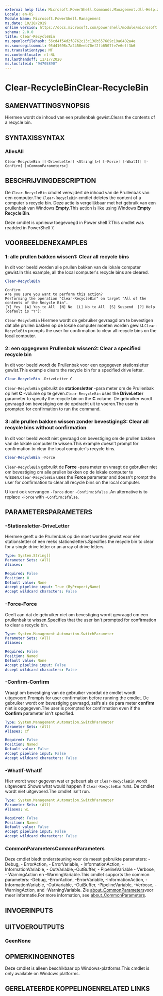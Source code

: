 ```yaml
---
external help file: Microsoft.PowerShell.Commands.Management.dll-Help.xml
Locale: en-US
Module Name: Microsoft.PowerShell.Management
ms.date: 10/28/2019
online version: https://docs.microsoft.com/powershell/module/microsoft.powershell.management/clear-recyclebin?view=powershell-7.2&WT.mc_id=ps-gethelp
schema: 2.0.0
title: Clear-RecycleBin
ms.openlocfilehash: 56cd4f54d2f8762c13c138b557689c10a0482a4e
ms.sourcegitcommit: 95d41698c7a2450eeb70ef2fb6507fe7e6eff3b6
ms.translationtype: MT
ms.contentlocale: nl-NL
ms.lasthandoff: 11/17/2020
ms.locfileid: "94705890"
---
```

# <span data-ttu-id="881dc-102">Clear-RecycleBin</span><span class="sxs-lookup"><span data-stu-id="881dc-102">Clear-RecycleBin</span></span>

## <span data-ttu-id="881dc-103">SAMENVATTING</span><span class="sxs-lookup"><span data-stu-id="881dc-103">SYNOPSIS</span></span>
<span data-ttu-id="881dc-104">Hiermee wordt de inhoud van een prullenbak gewist.</span><span class="sxs-lookup"><span data-stu-id="881dc-104">Clears the contents of a recycle bin.</span></span>

## <span data-ttu-id="881dc-105">SYNTAXIS</span><span class="sxs-lookup"><span data-stu-id="881dc-105">SYNTAX</span></span>

### <span data-ttu-id="881dc-106">Alles</span><span class="sxs-lookup"><span data-stu-id="881dc-106">All</span></span>

```
Clear-RecycleBin [[-DriveLetter] <String[]>] [-Force] [-WhatIf] [-Confirm] [<CommonParameters>]
```

## <span data-ttu-id="881dc-107">BESCHRIJVING</span><span class="sxs-lookup"><span data-stu-id="881dc-107">DESCRIPTION</span></span>

<span data-ttu-id="881dc-108">De `Clear-RecycleBin` cmdlet verwijdert de inhoud van de Prullenbak van een computer.</span><span class="sxs-lookup"><span data-stu-id="881dc-108">The `Clear-RecycleBin` cmdlet deletes the content of a computer's recycle bin.</span></span> <span data-ttu-id="881dc-109">Deze actie is vergelijkbaar met het gebruik van een prullenbak van Windows **Empty**.</span><span class="sxs-lookup"><span data-stu-id="881dc-109">This action is like using Windows **Empty Recycle Bin**.</span></span>

<span data-ttu-id="881dc-110">Deze cmdlet is opnieuw toegevoegd in Power shell 7.</span><span class="sxs-lookup"><span data-stu-id="881dc-110">This cmdlet was readded in PowerShell 7.</span></span>

## <span data-ttu-id="881dc-111">VOORBEELDEN</span><span class="sxs-lookup"><span data-stu-id="881dc-111">EXAMPLES</span></span>

### <span data-ttu-id="881dc-112">1: alle prullen bakken wissen</span><span class="sxs-lookup"><span data-stu-id="881dc-112">1: Clear all recycle bins</span></span>

<span data-ttu-id="881dc-113">In dit voor beeld worden alle prullen bakken van de lokale computer gewist.</span><span class="sxs-lookup"><span data-stu-id="881dc-113">In this example, all the local computer's recycle bins are cleared.</span></span>

```powershell
Clear-RecycleBin
```

```Output
Confirm
Are you sure you want to perform this action?
Performing the operation "Clear-RecycleBin" on target "All of the contents of the Recycle Bin".
[Y] Yes  [A] Yes to All  [N] No  [L] No to All  [S] Suspend  [?] Help (default is "Y"):
```

<span data-ttu-id="881dc-114">`Clear-RecycleBin` Hiermee wordt de gebruiker gevraagd om te bevestigen dat alle prullen bakken op de lokale computer moeten worden gewist.</span><span class="sxs-lookup"><span data-stu-id="881dc-114">`Clear-RecycleBin` prompts the user for confirmation to clear all recycle bins on the local computer.</span></span>

### <span data-ttu-id="881dc-115">2: een opgegeven Prullenbak wissen</span><span class="sxs-lookup"><span data-stu-id="881dc-115">2: Clear a specified recycle bin</span></span>

<span data-ttu-id="881dc-116">In dit voor beeld wordt de Prullenbak voor een opgegeven stationsletter gewist.</span><span class="sxs-lookup"><span data-stu-id="881dc-116">This example clears the recycle bin for a specified drive letter.</span></span>

```powershell
Clear-RecycleBin -DriveLetter C
```

<span data-ttu-id="881dc-117">`Clear-RecycleBin` gebruikt de **stationsletter** -para meter om de Prullenbak op het **C** -volume op te geven.</span><span class="sxs-lookup"><span data-stu-id="881dc-117">`Clear-RecycleBin` uses the **DriveLetter** parameter to specify the recycle bin on the **C** volume.</span></span> <span data-ttu-id="881dc-118">De gebruiker wordt gevraagd om bevestiging om de opdracht uit te voeren.</span><span class="sxs-lookup"><span data-stu-id="881dc-118">The user is prompted for confirmation to run the command.</span></span>

### <span data-ttu-id="881dc-119">3: alle prullen bakken wissen zonder bevestiging</span><span class="sxs-lookup"><span data-stu-id="881dc-119">3: Clear all recycle bins without confirmation</span></span>

<span data-ttu-id="881dc-120">In dit voor beeld wordt niet gevraagd om bevestiging om de prullen bakken van de lokale computer te wissen.</span><span class="sxs-lookup"><span data-stu-id="881dc-120">This example doesn't prompt for confirmation to clear the local computer's recycle bins.</span></span>

```powershell
Clear-RecycleBin -Force
```

<span data-ttu-id="881dc-121">`Clear-RecycleBin` gebruikt de **Force** -para meter en vraagt de gebruiker niet om bevestiging om alle prullen bakken op de lokale computer te wissen.</span><span class="sxs-lookup"><span data-stu-id="881dc-121">`Clear-RecycleBin` uses the **Force** parameter and doesn't prompt the user for confirmation to clear all recycle bins on the local computer.</span></span>

<span data-ttu-id="881dc-122">U kunt ook vervangen `-Force` door `-Confirm:$false` .</span><span class="sxs-lookup"><span data-stu-id="881dc-122">An alternative is to replace `-Force` with `-Confirm:$false`.</span></span>

## <span data-ttu-id="881dc-123">PARAMETERS</span><span class="sxs-lookup"><span data-stu-id="881dc-123">PARAMETERS</span></span>

### <span data-ttu-id="881dc-124">-Stationsletter</span><span class="sxs-lookup"><span data-stu-id="881dc-124">-DriveLetter</span></span>

<span data-ttu-id="881dc-125">Hiermee geeft u de Prullenbak op die moet worden gewist voor één stationsletter of een reeks stationsletters.</span><span class="sxs-lookup"><span data-stu-id="881dc-125">Specifies the recycle bin to clear for a single drive letter or an array of drive letters.</span></span>

```yaml
Type: System.String[]
Parameter Sets: (All)
Aliases:

Required: False
Position: 0
Default value: None
Accept pipeline input: True (ByPropertyName)
Accept wildcard characters: False
```

### <span data-ttu-id="881dc-126">-Force</span><span class="sxs-lookup"><span data-stu-id="881dc-126">-Force</span></span>

<span data-ttu-id="881dc-127">Geeft aan dat de gebruiker niet om bevestiging wordt gevraagd om een prullenbak te wissen.</span><span class="sxs-lookup"><span data-stu-id="881dc-127">Specifies that the user isn't prompted for confirmation to clear a recycle bin.</span></span>

```yaml
Type: System.Management.Automation.SwitchParameter
Parameter Sets: (All)
Aliases:

Required: False
Position: Named
Default value: None
Accept pipeline input: False
Accept wildcard characters: False
```

### <span data-ttu-id="881dc-128">-Confirm</span><span class="sxs-lookup"><span data-stu-id="881dc-128">-Confirm</span></span>

<span data-ttu-id="881dc-129">Vraagt om bevestiging van de gebruiker voordat de cmdlet wordt uitgevoerd.</span><span class="sxs-lookup"><span data-stu-id="881dc-129">Prompts for user confirmation before running the cmdlet.</span></span> <span data-ttu-id="881dc-130">De gebruiker wordt om bevestiging gevraagd, zelfs als de para meter **confirm** niet is opgegeven.</span><span class="sxs-lookup"><span data-stu-id="881dc-130">The user is prompted for confirmation even if the **Confirm** parameter isn't specified.</span></span>

```yaml
Type: System.Management.Automation.SwitchParameter
Parameter Sets: (All)
Aliases: cf

Required: False
Position: Named
Default value: False
Accept pipeline input: False
Accept wildcard characters: False
```

### <span data-ttu-id="881dc-131">-WhatIf</span><span class="sxs-lookup"><span data-stu-id="881dc-131">-WhatIf</span></span>

<span data-ttu-id="881dc-132">Hier wordt weer gegeven wat er gebeurt als er `Clear-RecycleBin` wordt uitgevoerd.</span><span class="sxs-lookup"><span data-stu-id="881dc-132">Shows what would happen if `Clear-RecycleBin` runs.</span></span> <span data-ttu-id="881dc-133">De cmdlet wordt niet uitgevoerd.</span><span class="sxs-lookup"><span data-stu-id="881dc-133">The cmdlet isn't run.</span></span>

```yaml
Type: System.Management.Automation.SwitchParameter
Parameter Sets: (All)
Aliases: wi

Required: False
Position: Named
Default value: False
Accept pipeline input: False
Accept wildcard characters: False
```

### <span data-ttu-id="881dc-134">CommonParameters</span><span class="sxs-lookup"><span data-stu-id="881dc-134">CommonParameters</span></span>

<span data-ttu-id="881dc-135">Deze cmdlet biedt ondersteuning voor de meest gebruikte parameters: -Debug, - ErrorAction, - ErrorVariable, - InformationAction, -InformationVariable, - OutVariable,-OutBuffer, - PipelineVariable - Verbose, - WarningAction en -WarningVariable.</span><span class="sxs-lookup"><span data-stu-id="881dc-135">This cmdlet supports the common parameters: -Debug, -ErrorAction, -ErrorVariable, -InformationAction, -InformationVariable, -OutVariable, -OutBuffer, -PipelineVariable, -Verbose, -WarningAction, and -WarningVariable.</span></span> <span data-ttu-id="881dc-136">Zie [about_CommonParameters](https://go.microsoft.com/fwlink/?LinkID=113216)voor meer informatie.</span><span class="sxs-lookup"><span data-stu-id="881dc-136">For more information, see [about_CommonParameters](https://go.microsoft.com/fwlink/?LinkID=113216).</span></span>

## <span data-ttu-id="881dc-137">INVOER</span><span class="sxs-lookup"><span data-stu-id="881dc-137">INPUTS</span></span>

## <span data-ttu-id="881dc-138">UITVOER</span><span class="sxs-lookup"><span data-stu-id="881dc-138">OUTPUTS</span></span>

### <span data-ttu-id="881dc-139">Geen</span><span class="sxs-lookup"><span data-stu-id="881dc-139">None</span></span>

## <span data-ttu-id="881dc-140">OPMERKINGEN</span><span class="sxs-lookup"><span data-stu-id="881dc-140">NOTES</span></span>

<span data-ttu-id="881dc-141">Deze cmdlet is alleen beschikbaar op Windows-platforms.</span><span class="sxs-lookup"><span data-stu-id="881dc-141">This cmdlet is only available on Windows platforms.</span></span>

## <span data-ttu-id="881dc-142">GERELATEERDE KOPPELINGEN</span><span class="sxs-lookup"><span data-stu-id="881dc-142">RELATED LINKS</span></span>
